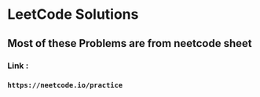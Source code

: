 # LeetCode Solutions

##  Most of these Problems are from neetcode sheet
### Link :
### ``` https://neetcode.io/practice  ```
